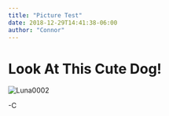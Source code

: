 ```yaml
---
title: "Picture Test"
date: 2018-12-29T14:41:38-06:00
author: "Connor"
---
```


Look At This Cute Dog!
======================
![Luna0002](/CubicleCore_blog/Posts/images/luna0001.jpeg)

-C

